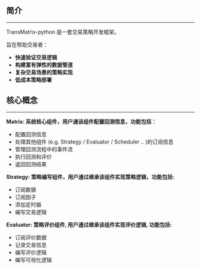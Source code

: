 
## 简介
---
TransMatrix-python 是一套交易策略开发框架。

旨在帮助交易者：
- <b> 快速验证交易逻辑 </b>
- <b> 构建富有弹性的数据管道 </b>
- <b> 复杂交易场景的策略实现 </b>
- <b> 低成本策略部署 </b>


## 核心概念

---
<b> Matrix: 系统核心组件，用户通该组件配置回测信息，功能包括： </b>

  - 配置回测信息
  - 处理其他组件 (e.g. Strategy / Evaluator / Scheduler .. )的订阅信息
  - 管理回测流程中的事件流
  - 执行回测和评价
  - 返回回测结果

<b> Strategy: 策略编写组件，用户通过继承该组件实现策略逻辑，功能包括: </b>

  - 订阅数据 
  - 订阅因子
  - 添加定时器
  - 编写交易逻辑


<b> Evaluator: 策略评价组件, 用户通过继承该组件实现评价逻辑, 功能包括: </b>

  - 订阅评价数据
  - 记录交易信息
  - 编写评价逻辑
  - 编写可视化逻辑


  
